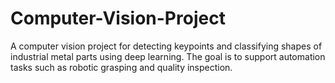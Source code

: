 # Computer-Vision-Project
A computer vision project for detecting keypoints and classifying shapes of industrial metal parts using deep learning. The goal is to support automation tasks such as robotic grasping and quality inspection.
